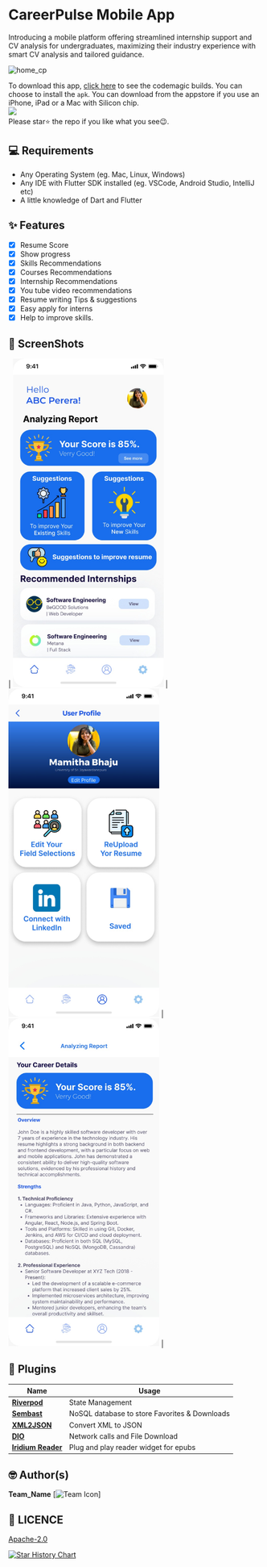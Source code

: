 # CareerPulse Mobile App 
Introducing a mobile platform offering streamlined internship support and CV analysis for undergraduates, maximizing their industry experience with smart CV analysis and tailored guidance.
<br>

![home_cp](https://github.com/AnuV6/CareerPulse-Mobile-App/assets/112252294/1f86bafa-8299-48e6-92d9-1435b36e8fb5)
<br>

To download this app, <a href="https://github.com/AnuV6/CareerPulse-Mobile-App">click here</a> to see the codemagic builds. You can choose to install the `apk`.
You can download from the appstore if you use an iPhone, iPad or a Mac with Silicon chip.
<br>
<a href="https://apps.apple.com/"><img src="https://www.freepnglogos.com/uploads/app-store-logo-png/download-on-the-app-store-logo-png-23.png" width="200"></img></a>
<br> Please star⭐ the repo if you like what you see😉.

## 💻 Requirements

- Any Operating System (eg. Mac, Linux, Windows)
- Any IDE with Flutter SDK installed (eg. VSCode, Android Studio, IntelliJ etc)
- A little knowledge of Dart and Flutter

## ✨ Features

- [x] Resume Score
- [x] Show progress
- [x] Skills Recommendations
- [x] Courses Recommendations
- [x] Internship Recommendations
- [x] You tube video recommendations
- [x] Resume writing Tips & suggestions 
- [x] Easy apply for interns 
- [x] Help to improve skills.

## 📸 ScreenShots

| <img src="ss4.jpeg" width="300">  |
 <img src="ss5.jpeg" width="300">   | <img src="ss6.jpeg" width="300">  |
 

## 🔌 Plugins

| Name                                                                   | Usage                                         |
| ---------------------------------------------------------------------- | --------------------------------------------- |
| [**Riverpod**](https://pub.dev/packages/flutter_riverpod)              | State Management                              |
| [**Sembast**](https://pub.dev/packages/sembast)                        | NoSQL database to store Favorites & Downloads |
| [**XML2JSON**](https://pub.dev/packages/xml2json)                      | Convert XML to JSON                           |
| [**DIO**](https://pub.dev/packages/dio)                                | Network calls and File Download               |
| [**Iridium Reader**](https://github.com/Mantano/iridium_reader_widget) | Plug and play reader widget for epubs         |

## 🤓 Author(s)

**Team_Name**
[![Team Icon](https://teamIcon.svg)]

## 🔖 LICENCE

[Apache-2.0](LICENSE)

<a href="https://github.com/AnuV6/CareerPulse-Mobile-App">
        <img width="500" alt="Star History Chart" src="https://api.star-history.com/svg?repos=AnuV6/CareerPulse-Mobile-App&type=Date">
      </a>
